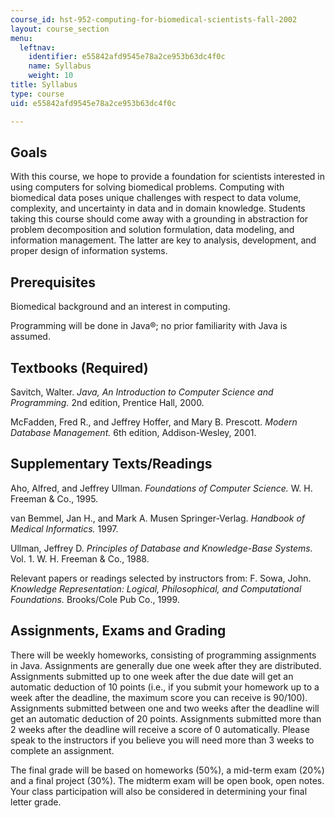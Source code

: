 ```yaml
---
course_id: hst-952-computing-for-biomedical-scientists-fall-2002
layout: course_section
menu:
  leftnav:
    identifier: e55842afd9545e78a2ce953b63dc4f0c
    name: Syllabus
    weight: 10
title: Syllabus
type: course
uid: e55842afd9545e78a2ce953b63dc4f0c

---
```


Goals
-----

With this course, we hope to provide a foundation for scientists interested in using computers for solving biomedical problems. Computing with biomedical data poses unique challenges with respect to data volume, complexity, and uncertainty in data and in domain knowledge. Students taking this course should come away with a grounding in abstraction for problem decomposition and solution formulation, data modeling, and information management. The latter are key to analysis, development, and proper design of information systems.

Prerequisites
-------------

Biomedical background and an interest in computing.

Programming will be done in Java®; no prior familiarity with Java is assumed.

Textbooks (Required)
--------------------

Savitch, Walter. _Java, An Introduction to Computer Science and Programming._ 2nd edition, Prentice Hall, 2000.

McFadden, Fred R., and Jeffrey Hoffer, and Mary B. Prescott. _Modern Database Management._ 6th edition, Addison-Wesley, 2001.

Supplementary Texts/Readings
----------------------------

Aho, Alfred, and Jeffrey Ullman. _Foundations of Computer Science._ W. H. Freeman & Co., 1995.

van Bemmel, Jan H., and Mark A. Musen Springer-Verlag. _Handbook of Medical Informatics._ 1997.

Ullman, Jeffrey D. _Principles of Database and Knowledge-Base Systems._ Vol. 1. W. H. Freeman & Co., 1988.

Relevant papers or readings selected by instructors from: F. Sowa, John. _Knowledge Representation: Logical, Philosophical, and Computational Foundations._ Brooks/Cole Pub Co., 1999.

Assignments, Exams and Grading
------------------------------

There will be weekly homeworks, consisting of programming assignments in Java. Assignments are generally due one week after they are distributed. Assignments submitted up to one week after the due date will get an automatic deduction of 10 points (i.e., if you submit your homework up to a week after the deadline, the maximum score you can receive is 90/100). Assignments submitted between one and two weeks after the deadline will get an automatic deduction of 20 points. Assignments submitted more than 2 weeks after the deadline will receive a score of 0 automatically. Please speak to the instructors if you believe you will need more than 3 weeks to complete an assignment.

The final grade will be based on homeworks (50%), a mid-term exam (20%) and a final project (30%). The midterm exam will be open book, open notes. Your class participation will also be considered in determining your final letter grade.